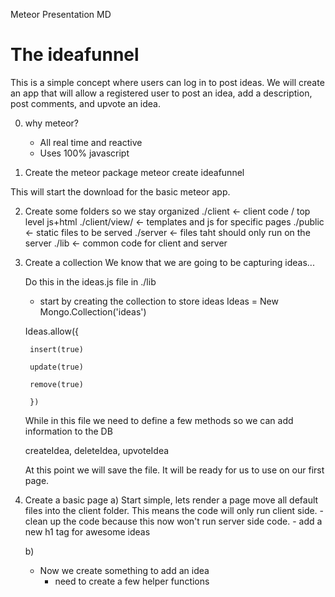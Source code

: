 Meteor Presentation MD

# The ideafunnel
This is a simple concept where users can log in to post ideas.  We will create an app that will allow a registered user to post an idea, add a description, post comments, and upvote an idea.

0) why meteor?
	- All real time and reactive
	- Uses 100% javascript
	

1) Create the meteor package
meteor create ideafunnel

This will start the download for the basic meteor app.

2) Create some folders so we stay organized
./client <- client code / top level js+html
./client/view/ <- templates and js for specific pages
./public <- static files to be served
./server <- files taht should only run on the server
./lib <- common code for client and server

3) Create a collection
	We know that we are going to be capturing ideas...
	
	Do this in the ideas.js file in ./lib

	- start by creating the collection to store ideas
	Ideas = New Mongo.Collection('ideas')

	Ideas.allow({

		insert(true)

		update(true)

		remove(true)

		})

	While in this file we need to define a few methods so we can add information to the DB

	createIdea, deleteIdea, upvoteIdea

	At this point we will save the file.  It will be ready for us to use on our first page.


4) Create a basic page
	a) Start simple, lets render a page
			move all default files into the client folder.  This means the code will only run client side.
			- clean up the code because this now won't run server side code.
			- add a new h1 tag for awesome ideas

	b) 




	- Now we create something to add an idea
		- need to create a few helper functions
